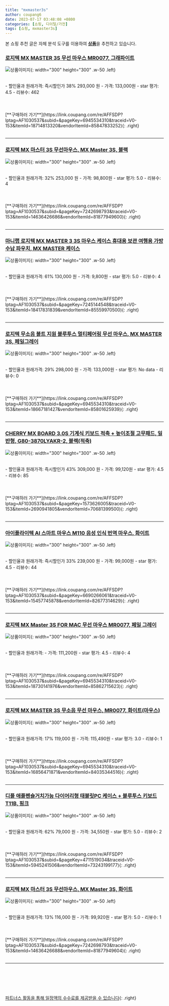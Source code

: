 ```yaml
---
title: "mxmaster3s"
author: coupang6
date: 2023-07-17 03:48:08 +0800
categories: [쇼핑, 디이털/가전]
tags: [쇼핑, mxmaster3s]
---
```


본 쇼핑 추천 글은 자체 분석 도구를 이용하여 [**상품**](https://link.coupang.com/a/bao1ui)을 추천하고 있습니다.

### [로지텍 MX MASTER 3S 무선 마우스 MR0077, 그래파이트](https://link.coupang.com/re/AFFSDP?lptag=AF1030537&subid=&pageKey=6945534310&traceid=V0-153&itemId=18714813320&vendorItemId=85847833252)

![상품이미지](https://thumbnail9.coupangcdn.com/thumbnails/remote/230x230ex/image/retail/images/2023/05/02/11/8/1c191cd5-d2a7-44c2-98de-04910ebaa0f5.jpg){: width="300" height="300" .w-50 .left}


<br>
- 할인율과 원래가격: 즉시할인가 38%  293,000   원
- 가격: 133,000원
- star 평가: 4.5
- 리뷰수: 462
<br>
<br>
<br>
<br>
[**구매하러 가기**](https://link.coupang.com/re/AFFSDP?lptag=AF1030537&subid=&pageKey=6945534310&traceid=V0-153&itemId=18714813320&vendorItemId=85847833252){: .right}
<br>
<br>

---

### [로지텍 MX 마스터 3S 무선마우스, MX Master 3S, 블랙](https://link.coupang.com/re/AFFSDP?lptag=AF1030537&subid=&pageKey=7242698793&traceid=V0-153&itemId=14636426686&vendorItemId=81877949600)

![상품이미지](https://thumbnail10.coupangcdn.com/thumbnails/remote/230x230ex/image/vendor_inventory/b909/3d69e9b56d8ceaaec0b4d2f7c0d4b897d93d9ae2d093c0e2b5ec0b5c2e7e.jpg){: width="300" height="300" .w-50 .left}


<br>
- 할인율과 원래가격: 32%  253,000   원
- 가격: 98,800원
- star 평가: 5.0
- 리뷰수: 4
<br>
<br>
<br>
<br>
[**구매하러 가기**](https://link.coupang.com/re/AFFSDP?lptag=AF1030537&subid=&pageKey=7242698793&traceid=V0-153&itemId=14636426686&vendorItemId=81877949600){: .right}
<br>
<br>

---

### [마니랩 로지텍 MX MASTER 3 3S 마우스 케이스 휴대용 보관 여행용 가방 수납 파우치, MX MASTER 케이스](https://link.coupang.com/re/AFFSDP?lptag=AF1030537&subid=&pageKey=7245144548&traceid=V0-153&itemId=18417831839&vendorItemId=85559970500)

![상품이미지](https://thumbnail7.coupangcdn.com/thumbnails/remote/230x230ex/image/vendor_inventory/2129/697c0f6df02dbf6e0e4b1de21319e5bdd0ea321378eeef6b9e94548d16f7.jpg){: width="300" height="300" .w-50 .left}


<br>
- 할인율과 원래가격: 61%  130,000   원
- 가격: 9,800원
- star 평가: 5.0
- 리뷰수: 4
<br>
<br>
<br>
<br>
[**구매하러 가기**](https://link.coupang.com/re/AFFSDP?lptag=AF1030537&subid=&pageKey=7245144548&traceid=V0-153&itemId=18417831839&vendorItemId=85559970500){: .right}
<br>
<br>

---

### [로지텍 무소음 볼트 지원 블루투스 멀티페어링 무선 마우스, MX MASTER 3S, 페일그레이](https://link.coupang.com/re/AFFSDP?lptag=AF1030537&subid=&pageKey=6945534310&traceid=V0-153&itemId=18667181427&vendorItemId=85801625939)

![상품이미지](https://thumbnail8.coupangcdn.com/thumbnails/remote/230x230ex/image/retail/images/2023/04/27/14/0/b7a1f460-9a19-44da-94a3-4b30e3bf7e81.jpg){: width="300" height="300" .w-50 .left}


<br>
- 할인율과 원래가격: 29%  298,000   원
- 가격: 133,000원
- star 평가: No data
- 리뷰수: 0
<br>
<br>
<br>
<br>
[**구매하러 가기**](https://link.coupang.com/re/AFFSDP?lptag=AF1030537&subid=&pageKey=6945534310&traceid=V0-153&itemId=18667181427&vendorItemId=85801625939){: .right}
<br>
<br>

---

### [CHERRY MX BOARD 3.0S 기계식 키보드 적축 + 높이조절 고무패드, 일반형, G80-3870LYAKR-2, 블랙(적축)](https://link.coupang.com/re/AFFSDP?lptag=AF1030537&subid=&pageKey=1573626005&traceid=V0-153&itemId=2690941805&vendorItemId=70681399500)

![상품이미지](https://thumbnail8.coupangcdn.com/thumbnails/remote/230x230ex/image/retail/images/8386682624520390-75443f05-a16c-41e5-b18c-f4bedc0fa3cf.jpg){: width="300" height="300" .w-50 .left}


<br>
- 할인율과 원래가격: 즉시할인가 43%  309,000   원
- 가격: 99,120원
- star 평가: 4.5
- 리뷰수: 85
<br>
<br>
<br>
<br>
[**구매하러 가기**](https://link.coupang.com/re/AFFSDP?lptag=AF1030537&subid=&pageKey=1573626005&traceid=V0-153&itemId=2690941805&vendorItemId=70681399500){: .right}
<br>
<br>

---

### [아이플라이텍 AI 스마트 마우스 M110 음성 인식 번역 마우스, 화이트](https://link.coupang.com/re/AFFSDP?lptag=AF1030537&subid=&pageKey=6690266061&traceid=V0-153&itemId=15457745878&vendorItemId=82677314629)

![상품이미지](https://thumbnail7.coupangcdn.com/thumbnails/remote/230x230ex/image/vendor_inventory/26e3/bde73ad14f17ac0a387ce9953e9cc614b11519cb8ae1954e429969d52207.jpg){: width="300" height="300" .w-50 .left}


<br>
- 할인율과 원래가격: 즉시할인가 33%  239,000   원
- 가격: 99,000원
- star 평가: 4.5
- 리뷰수: 44
<br>
<br>
<br>
<br>
[**구매하러 가기**](https://link.coupang.com/re/AFFSDP?lptag=AF1030537&subid=&pageKey=6690266061&traceid=V0-153&itemId=15457745878&vendorItemId=82677314629){: .right}
<br>
<br>

---

### [로지텍 MX Master 3S FOR MAC 무선 마우스 MR0077, 페일 그레이](https://link.coupang.com/re/AFFSDP?lptag=AF1030537&subid=&pageKey=6945534310&traceid=V0-153&itemId=18730141976&vendorItemId=85862715623)

![상품이미지](https://thumbnail7.coupangcdn.com/thumbnails/remote/230x230ex/image/retail/images/2023/05/03/18/4/ab222b13-b6ed-4164-9501-348ce83e4ede.png){: width="300" height="300" .w-50 .left}


<br>
- 할인율과 원래가격: 
- 가격: 111,200원
- star 평가: 4.5
- 리뷰수: 4
<br>
<br>
<br>
<br>
[**구매하러 가기**](https://link.coupang.com/re/AFFSDP?lptag=AF1030537&subid=&pageKey=6945534310&traceid=V0-153&itemId=18730141976&vendorItemId=85862715623){: .right}
<br>
<br>

---

### [로지텍 MX MASTER 3S 무소음 무선 마우스, MR0077, 화이트(마우스)](https://link.coupang.com/re/AFFSDP?lptag=AF1030537&subid=&pageKey=6945534310&traceid=V0-153&itemId=16856471871&vendorItemId=84035344516)

![상품이미지](https://thumbnail7.coupangcdn.com/thumbnails/remote/230x230ex/image/retail/images/4392113132884310-6d7347f8-c61d-4096-aec4-d940feaf7ce4.jpg){: width="300" height="300" .w-50 .left}


<br>
- 할인율과 원래가격: 17%  119,000   원
- 가격: 115,490원
- star 평가: 3.0
- 리뷰수: 1
<br>
<br>
<br>
<br>
[**구매하러 가기**](https://link.coupang.com/re/AFFSDP?lptag=AF1030537&subid=&pageKey=6945534310&traceid=V0-153&itemId=16856471871&vendorItemId=84035344516){: .right}
<br>
<br>

---

### [디플 애플펜슬거치가능 다이어리형 태블릿PC 케이스 + 블루투스 키보드 T11B, 핑크](https://link.coupang.com/re/AFFSDP?lptag=AF1030537&subid=&pageKey=4711519034&traceid=V0-153&itemId=5945241506&vendorItemId=73243199177)

![상품이미지](https://thumbnail8.coupangcdn.com/thumbnails/remote/230x230ex/image/rs_quotation_api/pq84xvzk/9d5d199002384c0ca12ca29beb8a15c1.jpg){: width="300" height="300" .w-50 .left}


<br>
- 할인율과 원래가격: 62%  79,000   원
- 가격: 34,550원
- star 평가: 5.0
- 리뷰수: 2
<br>
<br>
<br>
<br>
[**구매하러 가기**](https://link.coupang.com/re/AFFSDP?lptag=AF1030537&subid=&pageKey=4711519034&traceid=V0-153&itemId=5945241506&vendorItemId=73243199177){: .right}
<br>
<br>

---

### [로지텍 MX 마스터 3S 무선마우스, MX Master 3S, 화이트](https://link.coupang.com/re/AFFSDP?lptag=AF1030537&subid=&pageKey=7242698793&traceid=V0-153&itemId=14636426688&vendorItemId=81877949604)

![상품이미지](https://thumbnail7.coupangcdn.com/thumbnails/remote/230x230ex/image/vendor_inventory/10cc/4de62df3914faa60e0af1d6a6acc97037c9fcc10609017777a4ad6167869.jpg){: width="300" height="300" .w-50 .left}


<br>
- 할인율과 원래가격: 13%  116,000   원
- 가격: 99,920원
- star 평가: 5.0
- 리뷰수: 1
<br>
<br>
<br>
<br>
[**구매하러 가기**](https://link.coupang.com/re/AFFSDP?lptag=AF1030537&subid=&pageKey=7242698793&traceid=V0-153&itemId=14636426688&vendorItemId=81877949604){: .right}
<br>
<br>

---
<br><br><br><br><br> [파트너스 활동을 통해 일정액의 수수료를 제공받을 수 있습니다](https://link.coupang.com/a/bao1ui){: .right}